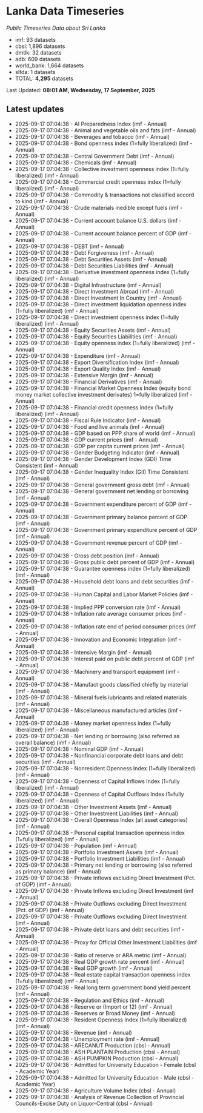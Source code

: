 # Lanka Data Timeseries
*Public Timeseries Data about Sri Lanka*

* imf: 93 datasets
* cbsl: 1,896 datasets
* dmtlk: 32 datasets
* adb: 609 datasets
* world_bank: 1,664 datasets
* sltda: 1 datasets
* TOTAL: **4,295** datasets

Last Updated: **08:01 AM, Wednesday, 17 September, 2025**

## Latest updates

* 2025-09-17 07:04:38 - AI Preparedness Index (imf - Annual)
* 2025-09-17 07:04:38 - Animal and vegetable oils and fats (imf - Annual)
* 2025-09-17 07:04:38 - Beverages and tobacco (imf - Annual)
* 2025-09-17 07:04:38 - Bond openness index (1=fully liberalized) (imf - Annual)
* 2025-09-17 07:04:38 - Central Government Debt (imf - Annual)
* 2025-09-17 07:04:38 - Chemicals (imf - Annual)
* 2025-09-17 07:04:38 - Collective investment openness index (1=fully liberalized) (imf - Annual)
* 2025-09-17 07:04:38 - Commercial credit openness index (1=fully liberalized) (imf - Annual)
* 2025-09-17 07:04:38 - Commodity & transactions not classified accord to kind (imf - Annual)
* 2025-09-17 07:04:38 - Crude materials inedible except fuels (imf - Annual)
* 2025-09-17 07:04:38 - Current account balance U.S. dollars (imf - Annual)
* 2025-09-17 07:04:38 - Current account balance percent of GDP (imf - Annual)
* 2025-09-17 07:04:38 - DEBT (imf - Annual)
* 2025-09-17 07:04:38 - Debt Forgiveness (imf - Annual)
* 2025-09-17 07:04:38 - Debt Securities Assets (imf - Annual)
* 2025-09-17 07:04:38 - Debt Securities Liabilities (imf - Annual)
* 2025-09-17 07:04:38 - Derivative investment openness index (1=fully liberalized) (imf - Annual)
* 2025-09-17 07:04:38 - Digital Infrastructure (imf - Annual)
* 2025-09-17 07:04:38 - Direct Investment Abroad (imf - Annual)
* 2025-09-17 07:04:38 - Direct Investment In Country (imf - Annual)
* 2025-09-17 07:04:38 - Direct investment liquidation openness index (1=fully liberalized) (imf - Annual)
* 2025-09-17 07:04:38 - Direct investment openness index (1=fully liberalized) (imf - Annual)
* 2025-09-17 07:04:38 - Equity Securities Assets (imf - Annual)
* 2025-09-17 07:04:38 - Equity Securities Liabilities (imf - Annual)
* 2025-09-17 07:04:38 - Equity openness index (1=fully liberalized) (imf - Annual)
* 2025-09-17 07:04:38 - Expenditure (imf - Annual)
* 2025-09-17 07:04:38 - Export Diversification Index (imf - Annual)
* 2025-09-17 07:04:38 - Export Quality Index (imf - Annual)
* 2025-09-17 07:04:38 - Extensive Margin (imf - Annual)
* 2025-09-17 07:04:38 - Financial Derivatives (imf - Annual)
* 2025-09-17 07:04:38 - Financial Market Openness Index (equity bond money market collective investment derivates) 1=fully liberalized (imf - Annual)
* 2025-09-17 07:04:38 - Financial credit openness index (1=fully liberalized) (imf - Annual)
* 2025-09-17 07:04:38 - Fiscal Rule Indicator (imf - Annual)
* 2025-09-17 07:04:38 - Food and live animals (imf - Annual)
* 2025-09-17 07:04:38 - GDP based on PPP share of world (imf - Annual)
* 2025-09-17 07:04:38 - GDP current prices (imf - Annual)
* 2025-09-17 07:04:38 - GDP per capita current prices (imf - Annual)
* 2025-09-17 07:04:38 - Gender Budgeting Indicator (imf - Annual)
* 2025-09-17 07:04:38 - Gender Development Index (GDI) Time Consistent (imf - Annual)
* 2025-09-17 07:04:38 - Gender Inequality Index (GII) Time Consistent (imf - Annual)
* 2025-09-17 07:04:38 - General government gross debt (imf - Annual)
* 2025-09-17 07:04:38 - General government net lending or borrowing (imf - Annual)
* 2025-09-17 07:04:38 - Government expenditure percent of GDP (imf - Annual)
* 2025-09-17 07:04:38 - Government primary balance percent of GDP (imf - Annual)
* 2025-09-17 07:04:38 - Government primary expenditure percent of GDP (imf - Annual)
* 2025-09-17 07:04:38 - Government revenue percent of GDP (imf - Annual)
* 2025-09-17 07:04:38 - Gross debt position (imf - Annual)
* 2025-09-17 07:04:38 - Gross public debt percent of GDP (imf - Annual)
* 2025-09-17 07:04:38 - Guarantee openness index (1=fully liberalized) (imf - Annual)
* 2025-09-17 07:04:38 - Household debt loans and debt securities (imf - Annual)
* 2025-09-17 07:04:38 - Human Capital and Labor Market Policies (imf - Annual)
* 2025-09-17 07:04:38 - Implied PPP conversion rate (imf - Annual)
* 2025-09-17 07:04:38 - Inflation rate average consumer prices (imf - Annual)
* 2025-09-17 07:04:38 - Inflation rate end of period consumer prices (imf - Annual)
* 2025-09-17 07:04:38 - Innovation and Economic Integration (imf - Annual)
* 2025-09-17 07:04:38 - Intensive Margin (imf - Annual)
* 2025-09-17 07:04:38 - Interest paid on public debt percent of GDP (imf - Annual)
* 2025-09-17 07:04:38 - Machinery and transport equipment (imf - Annual)
* 2025-09-17 07:04:38 - Manufact goods classified chiefly by material (imf - Annual)
* 2025-09-17 07:04:38 - Mineral fuels lubricants and related materials (imf - Annual)
* 2025-09-17 07:04:38 - Miscellaneous manufactured articles (imf - Annual)
* 2025-09-17 07:04:38 - Money market openness index (1=fully liberalized) (imf - Annual)
* 2025-09-17 07:04:38 - Net lending or borrowing (also referred as overall balance) (imf - Annual)
* 2025-09-17 07:04:38 - Nominal GDP (imf - Annual)
* 2025-09-17 07:04:38 - Nonfinancial corporate debt loans and debt securities (imf - Annual)
* 2025-09-17 07:04:38 - Nonresident Openness Index (1=fully liberalized) (imf - Annual)
* 2025-09-17 07:04:38 - Openness of Capital Inflows Index (1=fully liberalized) (imf - Annual)
* 2025-09-17 07:04:38 - Openness of Capital Outflows Index (1=fully liberalized) (imf - Annual)
* 2025-09-17 07:04:38 - Other Investment Assets (imf - Annual)
* 2025-09-17 07:04:38 - Other Investment Liabilities (imf - Annual)
* 2025-09-17 07:04:38 - Overall Openness Index (all asset categories) (imf - Annual)
* 2025-09-17 07:04:38 - Personal capital transaction openness index (1=fully liberalized) (imf - Annual)
* 2025-09-17 07:04:38 - Population (imf - Annual)
* 2025-09-17 07:04:38 - Portfolio Investment Assets (imf - Annual)
* 2025-09-17 07:04:38 - Portfolio Investment Liabilities (imf - Annual)
* 2025-09-17 07:04:38 - Primary net lending or borrowing (also referred as primary balance) (imf - Annual)
* 2025-09-17 07:04:38 - Private Inflows excluding Direct Investment (Pct. of GDP) (imf - Annual)
* 2025-09-17 07:04:38 - Private Inflows excluding Direct Investment (imf - Annual)
* 2025-09-17 07:04:38 - Private Outflows excluding Direct Investment (Pct. of GDP) (imf - Annual)
* 2025-09-17 07:04:38 - Private Outflows excluding Direct Investment (imf - Annual)
* 2025-09-17 07:04:38 - Private debt loans and debt securities (imf - Annual)
* 2025-09-17 07:04:38 - Proxy for Official Other Investment Liabilities (imf - Annual)
* 2025-09-17 07:04:38 - Ratio of reserve or ARA metric (imf - Annual)
* 2025-09-17 07:04:38 - Real GDP growth rate percent (imf - Annual)
* 2025-09-17 07:04:38 - Real GDP growth (imf - Annual)
* 2025-09-17 07:04:38 - Real estate capital transaction openness index (1=fully liberalized) (imf - Annual)
* 2025-09-17 07:04:38 - Real long term government bond yield percent (imf - Annual)
* 2025-09-17 07:04:38 - Regulation and Ethics (imf - Annual)
* 2025-09-17 07:04:38 - Reserve or (Import or 12) (imf - Annual)
* 2025-09-17 07:04:38 - Reserves or Broad Money (imf - Annual)
* 2025-09-17 07:04:38 - Resident Openness Index (1=fully liberalized) (imf - Annual)
* 2025-09-17 07:04:38 - Revenue (imf - Annual)
* 2025-09-17 07:04:38 - Unemployment rate (imf - Annual)
* 2025-09-17 07:04:38 - ARECANUT Production (cbsl - Annual)
* 2025-09-17 07:04:38 - ASH PLANTAIN Production (cbsl - Annual)
* 2025-09-17 07:04:38 - ASH PUMPKIN Production (cbsl - Annual)
* 2025-09-17 07:04:38 - Admitted for University Education - Female (cbsl - Academic Year)
* 2025-09-17 07:04:38 - Admitted for University Education - Male (cbsl - Academic Year)
* 2025-09-17 07:04:38 - Agriculture Volume Index (cbsl - Annual)
* 2025-09-17 07:04:38 - Analysis of Revenue Collection of Provincial Councils-Excise Duty on Liquor-Central (cbsl - Annual)